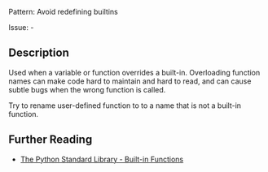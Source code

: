 Pattern: Avoid redefining builtins

Issue: -

## Description

Used when a variable or function overrides a built-in. Overloading function names can make code hard to maintain and hard to read, and can cause subtle bugs when the wrong function is called.

Try to rename user-defined function to to a name that is not a built-in function.

## Further Reading

* [The Python Standard Library - Built-in Functions](https://docs.python.org/2/library/functions.html)
